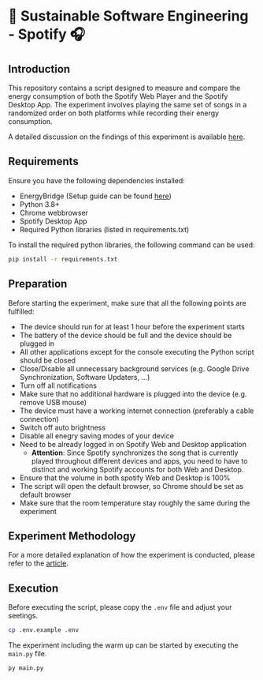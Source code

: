 # 🌳 Sustainable Software Engineering - Spotify 🎧

## Introduction

This repository contains a script designed to measure and compare the energy consumption of both the Spotify Web Player and the Spotify Desktop App. The experiment involves playing the same set of songs in a randomized order on both platforms while recording their energy consumption.

A detailed discussion on the findings of this experiment is available [here](https://luiscruz.github.io/course_sustainableSE/2025/p1_measuring_software/g25_spotify.html).

## Requirements

Ensure you have the following dependencies installed:

- EnergyBridge (Setup guide can be found [here](https://github.com/tdurieux/energibridge))
- Python 3.8+
- Chrome webbrowser
- Spotify Desktop App
- Required Python libraries (listed in requirements.txt)

To install the required python libraries, the following command can be used:
```bash
pip install -r requirements.txt
```

## Preparation

Before starting the experiment, make sure that all the following points are fulfilled:

- The device should run for at least 1 hour before the experiment starts
- The battery of the device should be full and the device should be plugged in
- All other applications except for the console executing the Python script should be closed
- Close/Disable all unnecessary background services (e.g. Google Drive Synchronization, Software Updaters, ...)
- Turn off all notifications
- Make sure that no additional hardware is plugged into the device (e.g. remove USB mouse)
- The device must have a working internet connection (preferably a cable connection)
- Switch off auto brightness
- Disable all enegry saving modes of your device
- Need to be already logged in on Spotify Web and Desktop application
  - **Attention**: Since Spotify synchronizes the song that is currently played throughout different devices and apps, you need to have to distinct and working Spotify accounts for both Web and Desktop.
- Ensure that the volume in both spotify Web and Desktop is 100%
- The script will open the default browser, so Chrome should be set as default browser
- Make sure that the room temperature stay roughly the same during the experiment

## Experiment Methodology

For a more detailed explanation of how the experiment is conducted, please refer to the [article](https://luiscruz.github.io/course_sustainableSE/2025/p1_measuring_software/g25_spotify.html).

## Execution

Before executing the script, please copy the `.env` file and adjust your seetings.

```bash
cp .env.example .env
```

The experiment including the warm up can be started by executing the `main.py` file.

```bash
py main.py
```